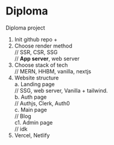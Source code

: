 # Diploma
Diploma project
1. Init github repo +
2. Choose render method<br/>
   // SSR, CSR, SSG<br/>
   // **App server**, web server
5. Choose stack of tech <br/>
   // MERN, HHBM, vanilla, nextjs
6. Website structure<br/>
   a. Landing page<br/>
     // SSG, web server, Vanilla + tailwind.<br/>
   b. Auth page<br/>
     // Authjs, Clerk, Auth0<br/>
   c. Main page<br/>
     // Blog<br/>
   c1. Admin page<br/>
     // idk<br/>
7. Vercel, Netlify
